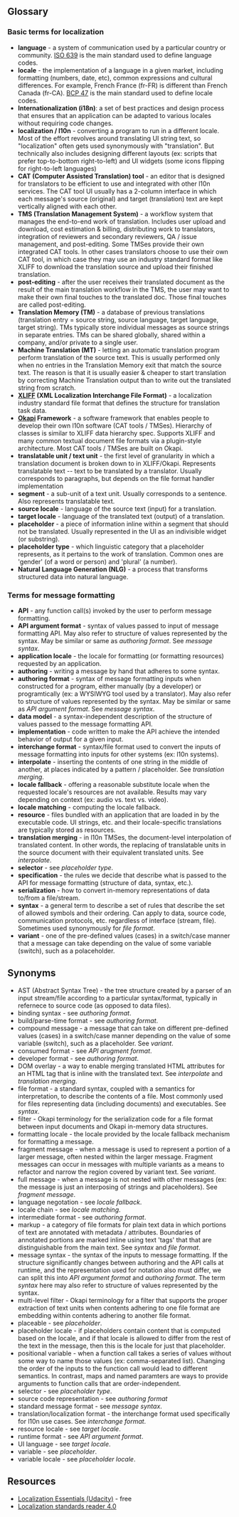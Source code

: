 ## Glossary

### Basic terms for localization

* **language** - a system of communication used by a particular country or community. [ISO 639](https://en.wikipedia.org/wiki/ISO_639) is the main standard used to define language codes.
* **locale** - the implementation of a language in a given market, including formatting (numbers, date, etc), common expressions and cultural differences. For example, French France (fr-FR) is different than French Canada (fr-CA). [BCP 47](https://en.wikipedia.org/wiki/IETF_language_tag) is the main standard used to define locale codes.
* **Internationalization (i18n)**: a set of best practices and design process that ensures that an application can be adapted to various locales without requiring code changes.
* **localization / l10n** - converting a program to run in a different locale. Most of the effort revolves around translating UI string text, so "localization" often gets used synonymously with "translation". But technically also includes designing different layouts (ex: scripts that prefer top-to-bottom right-to-left) and UI widgets (some icons flipping for right-to-left languages)
* **CAT (Computer Assisted Translation) tool** - an editor that is designed for translators to be efficient to use and integrated with other l10n services. The CAT tool UI usually has a 2-column interface in which each message's source (original) and target (translation) text are kept vertically aligned with each other.
* **TMS (Translation Management System)** - a workflow system that manages the end-to-end work of translation. Includes user upload and download, cost estimation & billing, distributing work to translators, integration of reviewers and secondary reviewers, QA / issue management, and post-editing. Some TMSes provide their own integrated CAT tools. In other cases translators choose to use their own CAT tool, in which case they may use an industry standard format like XLIFF to download the translation source and upload their finished translation.
* **post-editing** - after the user receives their translated document as the result of the main translation workflow in the TMS, the user may want to make their own final touches to the translated doc. Those final touches are called post-editing.
* **Translation Memory (TM)** - a database of previous translations (translation entry = source string, source language, target language, target string). TMs typically store individual messages as source strings in separate entries. TMs can be shared globally, shared within a company, and/or private to a single user.
* **Machine Translation (MT)** - letting an automatic translation program perform translation of the source text. This is usually performed only when no entries in the Translation Memory exit that match the source text. The reason is that it is usually easier & cheaper to start translation by correcting Machine Translation output than to write out the translated string from scratch.
* **[XLIFF](https://en.wikipedia.org/wiki/XLIFF) (XML Localization Interchange File Format)** - a localization industry standard file format that defines the structure for translation task data.
* **[Okapi](https://okapiframework.org/) Framework** - a software framework that enables people to develop their own l10n software (CAT tools / TMSes). Hierarchy of classes is similar to XLIFF data hierarchy spec. Supports XLIFF and many common textual document file formats via a plugin-style architecture. Most CAT tools / TMSes are built on Okapi.
* **translatable unit / text unit** - the first level of granularity in which a translation document is broken down to in XLIFF/Okapi. Represents translatable text -- text to be translated by a translator. Usually corresponds to paragraphs, but depends on the file format handler implementation
* **segment** - a sub-unit of a text unit. Usually corresponds to a sentence. Also represents translatable text.
* **source locale** - language of the source text (input) for a translation.
* **target locale** - language of the translated text (output) of a translation.
* **placeholder** - a piece of information inline within a segment that should not be translated. Usually represented in the UI as an indivisible widget (or substring).
* **placeholder type** - which linguistic category that a placeholder represents, as it pertains to the work of translation. Common ones are 'gender' (of a word or person) and 'plural' (a number).
* **Natural Language Generation (NLG)** - a process that transforms structured data into natural language.

### Terms for message formatting

* **API** - any function call(s) invoked by the user to perform message formatting.
* **API argument format** - syntax of values passed to input of message formatting API.  May also refer to structure of values represented by the syntax. May be similar or same as *authoring format*. See *message syntax*.
* **application locale** - the locale for formatting (or formatting resources) requested by an application.
* **authoring** - writing a message by hand that adheres to some syntax.
* **authoring format** - syntax of message formatting inputs when constructed for a program, either manually (by a developer) or programtically (ex: a WYSIWYG tool used by a translator). May also refer to structure of values represented by the syntax.  May be similar or same as *API argument format*.  See *message syntax*.
* **data model** - a syntax-independent description of the structure of values passed to the message formatting API.
* **implementation** - code written to make the API achieve the intended behavior of output for a given input.
* **interchange format** - syntax/file format used to convert the inputs of message formatting into inputs for other systems (ex: l10n systems).
* **interpolate** - inserting the contents of one string in the middle of another, at places indicated by a pattern / placeholder.  See *translation merging*.
* **locale fallback** - offering a reasonable substitute locale when the requested locale's resources are not available. Results may vary depending on context (ex: audio vs. text vs. video).
* **locale matching** - computing the locale fallback.
* **resource** - files bundled with an application that are loaded in by the executable code.  UI strings, etc. and their locale-specific translations are typically stored as resources.
* **translation merging** - in l10n TMSes, the document-level interpolation of translated content. In other words, the replacing of translatable units in the source document with their equivalent translated units.  See *interpolate*.
* **selector** - see *placeholder type*.
* **specification** - the rules we decide that describe what is passed to the API for message formatting (structure of data, syntax, etc.).
* **serialization** - how to convert in-memory representations of data to/from a file/stream.
* **syntax** - a general term to describe a set of rules that describe the set of allowed symbols and their ordering. Can apply to data, source code, communication protocols, etc. regardless of interface (stream, file).  Sometimes used synonymously for *file format*.
* **variant** - one of the pre-defined values (cases) in a switch/case manner that a message can take depending on the value of some variable (switch), such as a polaceholder.


## Synonyms

* AST (Abstract Syntax Tree) - the tree structure created by a parser of an input stream/file according to a particular syntax/format, typically in refernece to source code (as opposed to data files).
* binding syntax - see *authoring format*.
* build/parse-time format - see *authoring format*.
* compound message - a message that can take on different pre-defined values (cases) in a switch/case manner depending on the value of some variable (switch), such as a placeholder. See *variant*.
* consumed format - see *API arugment format*.
* developer format - see *authoring format*.
* DOM overlay - a way to enable merging translated HTML attributes for an HTML tag that is inline with the translated text.  See *interpolate* and *translation merging*.
* file format - a standard syntax, coupled with a semantics for interpretation, to describe the contents of a file. Most commonly used for files representing data (including documents) and executables.  See *syntax*.
* filter - Okapi terminology for the serialization code for a file format between input documents and Okapi in-memory data structures.
* formatting locale - the locale provided by the locale fallback mechanism for formatting a message.
* fragment message - when a message is used to represent a portion of a larger message, often nested within the larger message.  Fragment messages can occur in messages with multiple variants as a means to refactor and narrow the region covered by variant text.  See *variant*.
* full message - when a message is not nested with other messages (ex: the message is just an interposing of strings and placeholders).  See *fragment message*.
* language negotation - see *locale fallback*.
* locale chain - see *locale matching*.
* intermediate format - see *authoring format*.
* markup - a category of file formats for plain text data in which portions of text are annotated with metadata / attributes. Boundaries of annotated portions are marked inline using text 'tags' that that are distinguishable from the main text.  See *syntax* and *file format*.
* message syntax - the syntax of the inputs to message formatting.  If the structure significantly changes between authoring and the API calls at runtime, and the representation used for notation also must differ, we can split this into *API argument format* and *authoring format*.  The term *syntax* here may also refer to structure of values represented by the syntax.
* multi-level filter - Okapi terminology for a filter that supports the proper extraction of text units when contents adhering to one file format are embedding within contents adhering to another file format.
* placeable - see *placeholder*.
* placeholder locale - if placeholders contain content that is computed based on the locale, and if that locale is allowed to differ from the rest of the text in the message, then this is the locale for just that placeholder.
* positional variable - when a function call takes a series of values without some way to name those values (ex: comma-separated list).  Changing the order of the inputs to the function call would lead to different semantics.  In contrast, maps and named paramters are ways to provide arguments to function calls that are order-independent.
* selector - see *placeholder type*.
* source code representation - see *authoring format*
* standard message format - see *message syntax*.
* translation/localization format - the interchange format used specifically for l10n use cases.  See *interchange format*.
* resource locale - see *target locale*.
* runtime format - see *API argument format*.
* UI language - see *target locale*.
* variable - see *placeholder*.
* variable locale - see *placeholder locale*.


## Resources
* [Localization Essentials (Udacity)](https://www.udacity.com/course/localization-essentials--ud610) - free
* [Localization standards reader 4.0](https://magazine.multilingual.com/issue/jan-feb-2019dm/localization-standards-reader-4-0/)
